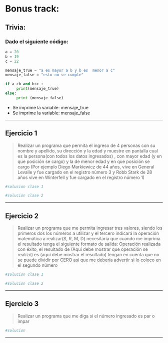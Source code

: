 # Bonus track: 

## Trivia: 
### Dado el siguiente código:

```python
a = 20 
b = 19
c = 22

mensaje_true = "a es mayor a b y b es  menor a c"
mensaje_false = "esto no se cumple"

if a >b and b<c :
     print(mensaje_true)
else:
     print (mensaje_false)
```
- Se imprime la variable: mensaje_true
- Se imprime la variable: mensaje_false

---

## Ejercicio 1

> Realizar un programa que permita el ingreso de 4 personas con su nombre y apellido, su dirección y la edad y muestre en pantalla cual es la persona(con todos los datos ingresados) ,  con mayor edad (y en que posición se cargo) y la de menor edad y en que posición se cargo (Por ejemplo Diego Markiewicz de 44 años, vive en General Levalle y  fue cargado en el registro número 3 y Robb Stark de 28 años vive en Winterfell y fue cargado en el registro número 1)

```python
#solucion clase 1
```

```python
#solucion clase 2
```
---

## Ejercicio 2

> Realizar un programa que me permita ingresar tres valores, siendo los primeros dos los números a utilizar y el tercero indicará la operación matemática a realizar(S, R, M, D) necesitaría que cuando me imprima el resultado tenga el siguiente formato de salida: 
> Operación realizada con éxito, el resultado de (Aquí debe mostrar que operación se realizó) es (aquí debe mostrar el resultado) tengan en cuenta que no se puede dividir por CERO así que me debería advertir si lo coloco en el segundo número

```python
#solucion clase 1
```

```python
#solucion clase 2
```
---

## Ejercicio 3
> Realizar un programa que me diga si el número ingresado es par o impar

```python
#solucion
```

---